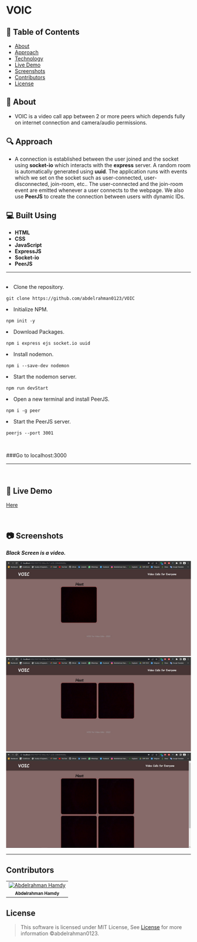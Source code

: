 # VOIC

## 📝 Table of Contents

- [About](#about)
- [Approach](#approach)
- [Technology](#tech)
- [Live Demo](#demo)
- [Screenshots](#Screenshots)
- [Contributors](#Contributors)
- [License](#license)

## 📙 About <a name = "about"></a>

- VOIC is a video call app between 2 or more peers which depends fully on internet connection and camera/audio permissions.

## 🔍 Approach <a name = "approach"></a>

- A connection is established between the user joined and the socket using **socket-io** which interacts with the **express** server. A random room is automatically generated using **uuid**. The application runs with events which we set on the socket such as user-connected, user-disconnected, join-room, etc.. The user-connected and the join-room event are emitted whenever a user connects to the webpage. We also use **PeerJS** to create the connection between users with dynamic IDs.

## 💻 Built Using <a name = "tech"></a>

- **HTML**
- **CSS**
- **JavaScript**
- **ExpressJS**
- **Socket-io**
- **PeerJS**

<hr>
<br>

<li>Clone the repository.

<br>

```
git clone https://github.com/abdelrahman0123/VOIC
```

<li>Initialize NPM.

<br>

```
npm init -y
```

<li>Download Packages.

<br>

```
npm i express ejs socket.io uuid
```

<li>Install nodemon.

<br>

```
npm i --save-dev nodemon
```

<li>Start the nodemon server.

<br>

```
npm run devStart
```

<li>Open a new terminal and install PeerJS.

<br>

```
npm i -g peer
```

<li>Start the PeerJS server.

<br>

```
peerjs --port 3001
```

<br>

###Go to localhost:3000

<hr>
<br>

## 🎥 Live Demo <a name = "demo"></a>

<a href="https://drive.google.com/file/d/1SG5ZzVw_bEe_OWayIpKGMgeKjTX1OhBT/view?usp=sharing" >Here</a>

<br>

## 📷 Screenshots <a name = "Screenshots"></a>

**_Black Screen is a video._**

<div align="center">
   <img src="screenshots/S1.jpeg"></a>
   <img src="screenshots/S2.jpeg"></a>
   <img src="screenshots/S3.jpeg"></a>
   <hr>
</div>

## Contributors <a name = "Contributors"></a>

<table>
  <tr>
    <td align="center">
    <a href="https://github.com/abdelrahman0123" target="_blank">
    <img src="https://avatars.githubusercontent.com/u/67989900?v=4" width="150px;" alt="Abdelrahman Hamdy"/>
    <br />
    <sub><b>Abdelrahman Hamdy</b></sub></a>
    </td>
  </tr>
 </table>

## License <a name = "license"></a>

> This software is licensed under MIT License, See [License](https://github.com/abdelrahman0123/VOIC/blob/main/LICENSE) for more information ©abdelrahman0123.
